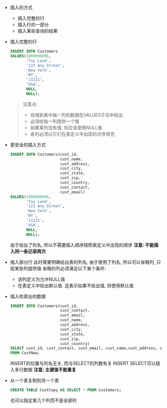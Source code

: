 - 插入的方式
    - 插入完整的行
    - 插入行的一部分
    - 插入某些查询的结果

- 插入完整的行
    ```sql
    INSERT INTO Customers
    VALUES(1000000006,
           'Toy Land',
           '123 Any Street',
           'New York',
           'NY',
           '11111',
           'USA',
           NULL,
           NULL);
    ```
    > 注意点:
    > - 存储到表中每一列的数据在VALUES子句中给出
    > - 必须给每一列提供一个值
    > - 如果某列没有值, 则应该使用NULL值
    > - 各列必须以它们在表定义中出现的次序填充

- 更安全的插入方式
    ```sql
    INSERT INTO Customers(cust_id,
                          cust_name,
                          cust_address,
                          cust_city,
                          cust_state,
                          cust_zip,
                          cust_country,
                          cust_contact,
                          cust_email)
    VALUES(1000000006,
           'Toy Land',
           '123 Any Street',
           'New York',
           'NY',
           '11111',
           'USA',
           NULL,
           NULL);
    ```
    由于给出了列名, 所以不需要插入顺序按照表定义中出现的顺序
    **注意: 不能插入同一条记录两次**
- 插入部分行
此时需要明确给出表的列名, 由于使用了列名, 所以可以省略列, 只给某些列提供值
省略的列必须满足以下某个条件:
    - 该列定义为允许NULL值
    - 在表定义中给出默认值. 这表示如果不给出值, 将使用默认值
- 插入检索出的数据
    ```sql
    INSERT INTO Customers(cust_id,
                          cust_contact,
                          cust_email,
                          cust_name,
                          cust_address,
                          cust_city,
                          cust_state,
                          cust_zip,
                          cust_country)
    SELECT cust_id, cust_contact, cust_email, cust_name,cust_address, cust_city, cust_state, cust_zip, cust_country
    FROM CustNew;
    ```
    INSERT的位置与列名无关, 而与SELECT的列数有关
    INSERT SELECT可以插入多行数据
    **注意: 主键值不能重复**
- 从一个表复制到另一个表
    ```sql
    CREATE TABLE CustCopy AS SELECT * FROM Customers;
    ```
    也可以指定某几个列而不是全部列